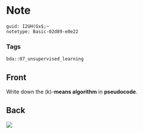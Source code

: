 # Note
```
guid: I2UH(Gx$;~
notetype: Basic-02d89-e0e22
```

### Tags
```
bda::07_unsupervised_learning
```

## Front
Write down the \(k\)-<b>means algorithm</b> in <b>pseudocode</b>.

## Back
<img src="paste-ee562a94983099d50b1fc214d7897f159c045943.jpg">
